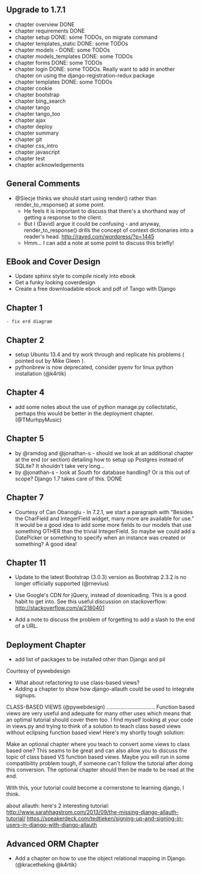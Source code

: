 Upgrade to 1.7.1
----------------

- chapter overview DONE
- chapter requirements DONE
- chapter setup  DONE: some TODOs, on migrate command
- chapter templates_static DONE: some TODOs
- chapter models - DONE: some TODOs
- chapter models_templates DONE: some TODOs
- chapter forms DONE: some TODOs
- chapter login DONE: some TODOs. Really want to add in another chapter on using the django-registration-redux package
- chapter templates DONE: some TODOs
- chapter cookie
- chapter bootstrap
- chapter bing_search
- chapter tango
- chapter tango_too
- chapter ajax
- chapter deploy
- chapter summary
- chapter git
- chapter css_intro
- chapter javascript
- chapter test
- chapter acknowledgements



General Comments
----------------
- @Siecje thinks we should start using render() rather than render_to_response() at some point.
	- He feels it is important to discuss that there's a shorthand way of getting a response to the client.
	- But I (David) argue it could be confusing - and anyway, render_to_response() drills the concept of context dictionaries into a reader's head.
	http://rayed.com/wordpress/?p=1445
	- Hmm... I can add a note at some point to discuss this briefly!

EBook and Cover Design
----------------------
- Update sphinx style to compile nicely into ebook
- Get a funky looking coverdesign
- Create a free downloadable ebook and pdf of Tango with Django



Chapter 1
---------
	- fix erd diagram

Chapter 2
---------
- setup Ubuntu 13.4 and try work through and replicate his problems ( pointed out by Mike Gleen
).
- pythonbrew is now deprecated, consider pyenv for linux python installation (@k4rtik)
	

Chapter 4
---------
- add some notes about the use of python manage.py collectstatic, perhaps this would be better in the deployment chapter. (@TMurhpyMusic)


Chapter 5
---------

- by @ramdog and @jonathan-s - should we look at an additional chapter at the end (or section) detailing how to setup up Postgres instead of SQLite? It shouldn't take very long...
- by @jonathan-s - look at South for database handling? Or is this out of scope? Django 1.7 takes care of this. DONE

Chapter 7
---------

- Courtesy of Can Obanoglu - In 7.2.1, we start a paragraph with "Besides the CharField and IntegerField widget, many more are available for use." It would be a good idea to add some more fields to our models that use something OTHER than the trivial IntegerField. So maybe we could add a DatePicker or something to specify when an instance was created or something? A good idea!

Chapter 11
---------

- Update to the latest Bootstrap (3.0.3) version as Bootstrap 2.3.2 is no longer officially supported (@rnevius)

- Use Google's CDN for jQuery, instead of downloading. This is a good habit to get into. See this useful discussion on stackoverflow: http://stackoverflow.com/a/2180401

- Add a note to discuss the problem of forgetting to add a slash to the end of a URL.

Deployment Chapter
------------------
- add list of packages to be installed other than Django and pil

Courtesy of pywebdesign
- What about refactoring to use class-based views?
- Adding a chapter to show how django-allauth could be used to integrate signups.

CLASS-BASED VIEWS (@pywebdesign)
................................
Function based views are very useful and adequate for many other uses which means that an optimal tutorial should cover them too. I find myself looking at your code in views.py and trying to think of a solution to teach class based views without eclipsing function based view! Here's my shortly tough solution:

Make an optional chapter where you teach to convert some views to class based one? This seams to be great and can also allow you to discuss the topic of class based VS function based views. Maybe you will run in some compatibility problem tough, if someone can't follow the tutorial after doing this conversion. The optional chapter should then be made to be read at the end.

With this, your tutorial could become a cornerstone to learning django, I think.

about allauth: here's 2 interesting tutorial:
http://www.sarahhagstrom.com/2013/09/the-missing-django-allauth-tutorial/
https://speakerdeck.com/tedtieken/signing-up-and-signing-in-users-in-django-with-django-allauth



Advanced ORM Chapter
--------------------
- Add a chapter on how to use the object relational mapping in Django.(@kracetheking @k4rtik)





